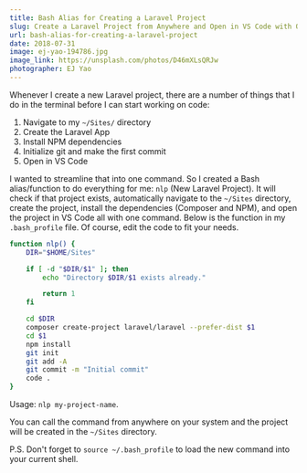 ```yaml
---
title: Bash Alias for Creating a Laravel Project
slug: Create a Laravel Project from Anywhere and Open in VS Code with One Command
url: bash-alias-for-creating-a-laravel-project
date: 2018-07-31
image: ej-yao-194786.jpg
image_link: https://unsplash.com/photos/D46mXLsQRJw
photographer: EJ Yao
---
```


Whenever I create a new Laravel project, there are a number of things that I do in the terminal before I can start working on code:

1. Navigate to my `~/Sites/` directory
2. Create the Laravel App
3. Install NPM dependencies
4. Initialize git and make the first commit
5. Open in VS Code

I wanted to streamline that into one command. So I created a Bash alias/function to do everything for me: `nlp` (New Laravel Project). It will check if that project exists, automatically navigate to the `~/Sites` directory, create the project, install the dependencies (Composer and NPM), and open the project in VS Code all with one command. Below is the function in my `.bash_profile` file. Of course, edit the code to fit your needs.

```bash
function nlp() {
    DIR="$HOME/Sites"

    if [ -d "$DIR/$1" ]; then
        echo "Directory $DIR/$1 exists already."

        return 1
    fi

    cd $DIR
    composer create-project laravel/laravel --prefer-dist $1
    cd $1
    npm install
    git init
    git add -A
    git commit -m "Initial commit"
    code .
}
```

Usage: `nlp my-project-name`.

You can call the command from anywhere on your system and the project will be created in the `~/Sites` directory.

P.S. Don't forget to `source ~/.bash_profile` to load the new command into your current shell.
